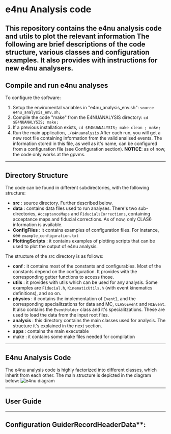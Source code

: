 # e4nu Analysis code
This repository contains the e4nu analysis code and utils to plot the relevant information
The following are brief descriptions of the code structure, various classes and configuration examples. It also provides with instructions for new e4nu analysers.
---------------
## Compile and run e4nu analyses
To configure the software:
1. Setup the enviromental variables in "e4nu_analysis_env.sh": `source e4nu_analysis_env.sh;`
2. Compile the code "make" from the E4NUANALYSIS directory: `cd $E4NUANALYSIS; make;`
4. If a previous installation exists, `cd $E4NUANALYSIS; make clean ; make;`
3. Run the main application, `./e4nuanalysis`
After each run, you will get a new root file containing information from the valid analised events. The information stored in this file, as well as it's name, can be configured from a configuration file (see Configuration section).
**NOTICE**: as of now, the code only works at the gpvms. 
---------------
## Directory Structure
The code can be found in different subdirectories, with the following structure: 
- **src** : source directory. Further described below.
- **data** : contains data files used to run analyses. There's two sub-directories, `AcceptanceMaps` and `FiducialsCorrections`, containing acceptance maps and fiducial corrections. As of now, only CLAS6 information is available. 
- **ConfigFiles** : it contains examples of configuration files. For instance, see `example_configuration.txt` 
- **PlottingScripts** : it contains examples of plotting scripts that can be used to plot the output of e4nu analysis. 

The structure of the src directory is as follows:
- **conf** : it contains most of the constants and configurables. Most of the constants depend on the configuration. It provides with the corresponding getter functions to access those. 
- **utils** : it provides with utils which can be used for any analysis. Some examples are `Fiducial.h`, `KinematicUtils.h` (with event kinematics definitions), and so on.  
- **physics** : it contains the implementation of `EventI`, and the corresponding specialitzations for data and MC, `CLAS6Event` and `MCEvent`. It also contains the `EventHolder` class and it's specialitzations. These are used to load the data from the input root files. 
- **analysis** : this directory contains the main classes used for analysis. The structure it's explained in the next section. 
- **apps** : contains the main executable
-  make : it contains some make files needed for compilation 
---------------
## E4nu Analysis Code
The e4nu analysis code is highly factorized into different classes, which inherit from each other. The main structure is depicted in the diagram below:
![e4nu diagram](https://github.com/e4nu/e4nuanalysiscode/blob/origin/Develop/RefactorizedCode/PlottingScripts/e4nuanalysis_diagram.png)

---------------
## User Guide

---------------
## Configuration GuiderRecordHeaderData**:

